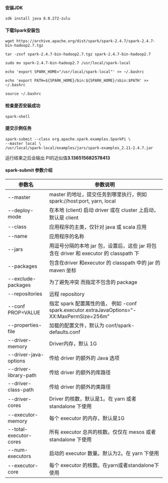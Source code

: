 #### 安装JDK
```shell
sdk install java 8.0.272-zulu
```
#### 下载Spark安装包
```shell
wget https://archive.apache.org/dist/spark/spark-2.4.7/spark-2.4.7-bin-hadoop2.7.tgz

tar -zxvf spark-2.4.7-bin-hadoop2.7.tgz spark-2.4.7-bin-hadoop2.7

sudo mv spark-2.4.7-bin-hadoop2.7 /usr/local/spark-local

echo 'export SPARK_HOME="/usr/local/spark-local"' >> ~/.bashrc

echo 'export PATH=${SPARK_HOME}/bin:${SPARK_HOME}/sbin:$PATH' >> ~/.bashrc

source ~/.bashrc
```

#### 检查是否安装成功
```shell
spark-shell
```

#### 提交示例任务
```shell
spark-submit --class org.apache.spark.examples.SparkPi \
--master local \
/usr/local/spark-local/examples/jars/spark-examples_2.11-2.4.7.jar
```
运行结束之后会输出 PI的近似值**3.136515682578413**

#### spark-submit 参数介绍

| 参数名                 | 参数说明                                                     |
| ---------------------- | ------------------------------------------------------------ |
| --master               | master 的地址，提交任务到哪里执行，例如 spark://host:port, yarn, local |
| --deploy-mode          | 在本地 (client) 启动 driver 或在 cluster 上启动，默认是 client |
| --class                | 应用程序的主类，仅针对 java 或 scala 应用                    |
| --name                 | 应用程序的名称                                               |
| --jars                 | 用逗号分隔的本地 jar 包，设置后，这些 jar 将包含在 driver 和 executor 的 classpath 下 |
| --packages             | 包含在driver 和executor 的 classpath 中的 jar 的 maven 坐标  |
| --exclude-packages     | 为了避免冲突 而指定不包含的 package                          |
| --repositories         | 远程 repository                                              |
| --conf PROP=VALUE      | 指定 spark 配置属性的值， 例如 -conf spark.executor.extraJavaOptions="-XX:MaxPermSize=256m" |
| --properties-file      | 加载的配置文件，默认为 conf/spark-defaults.conf              |
| --driver-memory        | Driver内存，默认 1G                                          |
| --driver-java-options  | 传给 driver 的额外的 Java 选项                               |
| --driver-library-path  | 传给 driver 的额外的库路径                                   |
| --driver-class-path    | 传给 driver 的额外的类路径                                   |
| --driver-cores         | Driver 的核数，默认是1。在 yarn 或者 standalone 下使用       |
| --executor-memory      | 每个 executor 的内存，默认是1G                               |
| --total-executor-cores | 所有 executor 总共的核数。仅仅在 mesos 或者 standalone 下使用 |
| --num-executors        | 启动的 executor 数量。默认为2。在 yarn 下使用                |
| --executor-core        | 每个 executor 的核数。在yarn或者standalone下使用             |

